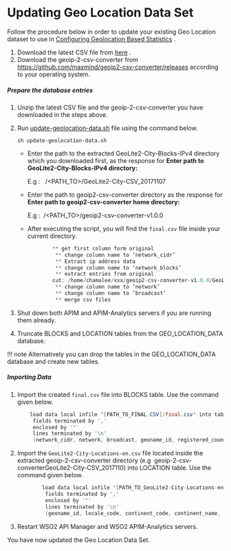 # Updating Geo Location Data Set

Follow the procedure below in order to update your existing Geo Location dataset to use in [Configuring Geolocation Based Statistics](_Configuring_Geolocation_Based_Statistics_) .

1.  Download the latest CSV file from [here](http://geolite.maxmind.com/download/geoip/database/GeoLite2-City-CSV.zip) .
2.  Download the geoip-2-csv-converter from <https://github.com/maxmind/geoip2-csv-converter/releases> according to your operating system.

##### Prepare the database entries

1.  Unzip the latest CSV file and the geoip-2-csv-converter you have downloaded in the steps above.
2.  Run [update-geolocation-data.sh]({{base_path}}/assets/attachments/103335136/103335137.sh) file using the command below.

        sh update-geolocation-data.sh

    -   Enter the path to the extracted GeoLite2-City-Blocks-IPv4 directory which you downloaded first, as the response for **Enter path to GeoLite2-City-Blocks-IPv4 directory:**

        E.g :   /&lt;PATH\_TO&gt;/GeoLite2-City-CSV\_20171107

    -   Enter the path to geoip2-csv-converter directory as the response for **Enter path to geoip2-csv-converter home directory:**

        E.g :  /&lt;PATH\_TO&gt;/geoip2-csv-converter-v1.0.0

    -   After executing the script, you will find the `final.csv` file inside your current directory.

        ``` java
                ** get first column form original
                 ** change column name to ‘network_cidr’
                 ** Extract ip address data
                 ** change column name to ‘network_blocks’
                 ** extract entries from original
                cut: /home/chamalee/xxx/geoip2-csv-converter-v1.0.0/GeoLite2-City-Blocks-IPv4-converted.csv: No such file or directory
                 ** change column name to ‘network’
                 ** change column name to ‘broadcast’
                 ** merge csv files
        ```

3.  Shut down both APIM and APIM-Analytics servers if you are running them already.
4.  Truncate BLOCKS and LOCATION tables from the GEO\_LOCATION\_DATA database.

!!! note
Alternatively you can drop the tables in the GEO\_LOCATION\_DATA database and create new tables.


##### Importing Data

1.  Import the created `final.csv` file into BLOCKS table. Use the command given below.

    ``` java
        load data local infile '[PATH_TO_FINAL.CSV]/final.csv' into table BLOCKS
         fields terminated by ','
         enclosed by '"'
         lines terminated by '\n'
         (network_cidr, network, broadcast, geoname_id, registered_country_geoname_id, represented_country_geoname_id, is_anonymous_proxy, is_satellite_provider, postal_code, latitude, longitude, network_blocks);
    ```

2.  Import the `GeoLite2-City-Locations-en.csv` file located inside the extracted geoip-2-csv-converter directory (e.g  geoip-2-csv-converterGeoLite2-City-CSV\_2017110) into LOCATION table. Use the command given below.

    ``` java
            load data local infile '[PATH_TO_GeoLite2-City-Locations-en]/GeoLite2-City-Locations-en.csv' into table LOCATION
             fields terminated by ','
             enclosed by '"'
             lines terminated by '\n'
             (geoname_id, locale_code, continent_code, continent_name, country_iso_code, country_name, subdivision_1_iso_code, subdivision_1_name, subdivision_2_iso_code, subdivision_2_name, city_name, metro_code, time_zone);
    ```

3.  Restart WSO2 API Manager and WSO2 APIM-Analytics servers.

You have now updated the Geo Location Data Set.

